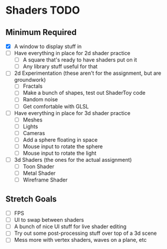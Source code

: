 # Shaders TODO

## Minimum Required
- [X] A window to display stuff in
- [ ] Have everything in place for 2d shader practice
    - [ ] A square that's ready to have shaders put on it
    - [ ] Any library stuff useful for that
- [ ] 2d Experimentation (these aren't for the assignment, but are groundwork)
    - [ ] Fractals
    - [ ] Make a bunch of shapes, test out ShaderToy code
    - [ ] Random noise
    - [ ] Get comfortable with GLSL
- [ ] Have everything in place for 3d shader practice
    - [ ] Meshes
    - [ ] Lights
    - [ ] Cameras
    - [ ] Add a sphere floating in space
    - [ ] Mouse input to rotate the sphere
    - [ ] Mouse input to rotate the light
- [ ] 3d Shaders (the ones for the actual assignment)
    - [ ] Toon Shader
    - [ ] Metal Shader
    - [ ] Wireframe Shader

## Stretch Goals
- [ ] FPS
- [ ] UI to swap between shaders  
- [ ] A bunch of nice UI stuff for live shader editing
- [ ] Try out some post-processing stuff over top of a 3d scene
- [ ] Mess more with vertex shaders, waves on a plane, etc